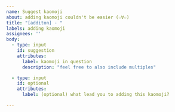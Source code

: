 ```yaml
---
name: Suggest kaomoji
about: adding kaomoji couldn't be easier (☆∀☆)
title: "[additon] - "
labels: adding kaomoji
assignees: ''
body:
  - type: input
    id: suggestion
    attributes:
      label: kaomoji in question
      description: "feel free to also include multiples"

  - type: input
    id: optional
    attributes:
      label: (optional) what lead you to adding this kaomoji?
  
---
```

